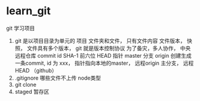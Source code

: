 # learn_git
git 学习项目

1. git 是以项目目录为单元的
项目 文件夹和文件，  只有文件内容
文件版本，   快照，
文件具有多个版本， git 就是版本控制协议
为了备灾，多人协作，  中央远程仓库
commit  id  SHA-1 前六位
HEAD 指针 master 分支 origin
创建生成一条commit, id 为  xxx， 指针指向本地的master， 远程origin 主分支， 远程HEAD
（github）
2. .gitignore  哪些文件不上传
node类型
3. git clone 
4. staged 暂存区